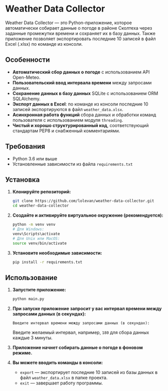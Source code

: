 # Weather Data Collector

Weather Data Collector — это Python-приложение, которое автоматически собирает данные о погоде в районе Сколтеха через заданные промежутки времени и сохраняет их в базу данных. Также приложение позволяет экспортировать последние 10 записей в файл Excel (.xlsx) по команде из консоли.

## Особенности

- **Автоматический сбор данных о погоде** с использованием API Open-Meteo.
- **Пользовательский ввод интервала времени** между запросами данных.
- **Сохранение данных в базу данных** SQLite с использованием ORM SQLAlchemy.
- **Экспорт данных в Excel**: по команде из консоли последние 10 записей экспортируются в файл `weather_data.xlsx`.
- **Асинхронная работа функций** сбора данных и обработки команд пользователя с использованием модуля `threading`.
- **Чистый и хорошо структурированный код**, соответствующий стандартам PEP8 и снабженный комментариями.

## Требования

- Python 3.6 или выше
- Установленные зависимости из файла `requirements.txt`

## Установка

1. **Клонируйте репозиторий:**

   ```bash
   git clone https://github.com/lolevan/weather-data-collector.git
   cd weather-data-collector
   ```

2. **Создайте и активируйте виртуальное окружение (рекомендуется):**

   ```bash
   python -m venv venv
   # Для Windows:
   venv\Scripts\activate
   # Для Unix или MacOS:
   source venv/bin/activate
   ```

3. **Установите необходимые зависимости:**

   ```bash
   pip install -r requirements.txt
   ```

## Использование

1. **Запустите приложение:**

   ```bash
   python main.py
   ```

2. **При запуске приложение запросит у вас интервал времени между запросами данных (в секундах):**

   ```
   Введите интервал времени между запросами данных (в секундах):
   ```

   Введите желаемый интервал, например, `180` для сбора данных каждые 3 минуты.

3. **Приложение начнет собирать данные о погоде в фоновом режиме.**

4. **Вы можете вводить команды в консоли:**

   - `export` — экспортирует последние 10 записей из базы данных в файл `weather_data.xlsx` в папке проекта.
   - `exit` — завершает работу программы.
